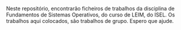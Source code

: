 Neste repositório, encontrarão ficheiros de trabalhos da disciplina de Fundamentos de Sistemas Operativos, do curso de LEIM, do ISEL.
Os trabalhos aqui colocados, são trabalhos de grupo. 
Espero que ajude.
